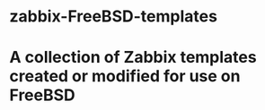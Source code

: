 # zabbix-FreeBSD-templates
# A collection of Zabbix templates created or modified for use on FreeBSD
